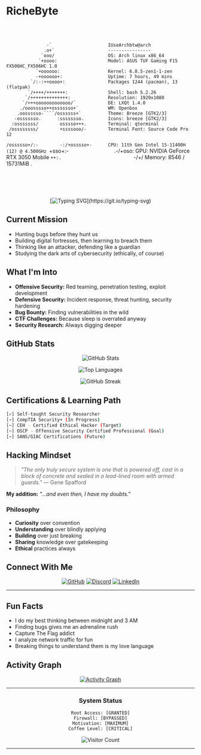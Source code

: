 #  RicheByte
<div>


⠀⠀⠀⠀⠀⠀⠀⠀⠀⠀⠀⠀⠀⠀⠀⠀⠀⠀⠀⠀⠀⠀⠀⠀⠀⠀⠀⠀⠀⠀⠀⠀⠀⠀⠀⠀⠀⠀⠀⠀⠀⠀⠀⠀⠀⠀⠀⠀⠀⠀⠀⠀⠀⠀⠀⠀⠀⠀⠀⠀⠀⠀⠀⠀⠀⠀⠀⠀


                   -`                     IUseArchbtw@arch
                  .o+`                    ----------------
                 `ooo/                    OS: Arch linux x86_64
                `+oooo:                   Model: ASUS TUF Gaming F15 FX506HC_FX506HC 1.0
               `+oooooo:                  Kernel: 6.8.5-zen1-1-zen
               -+oooooo+:                 Uptime: 7 hours, 49 mins
             `/:-:++oooo+:                Packages 1244 (pacman), 13 (flatpak)
            `/++++/+++++++:               Shell: bash 5.2.26
           `/++++++++++++++:              Resolution: 1920x1080
          `/+++ooooooooooooo/`            DE: LXQt 1.4.0
         ./ooosssso++osssssso+`           WM: Openbox
        .oossssso-````/ossssss+`          Theme: Breeze [GTK2/3]
       -osssssso.      :ssssssso.         Icons: breeze [GTK2/3]
      :osssssss/        osssso+++.        Terminal: qterminal
     /ossssssss/        +ssssooo/-        Terminal Font: Source Code Pro 12
   `/ossssso+/:-        -:/+osssso+-      CPU: 11th Gen Intel 15-11400H (12) @ 4.500GHz
  `+sso+:-`                 `.-/+oso:     GPU: NVIDIA GeForce RTX 3050 Mobile
 `++:.                           `-/+/    Memory: 8546 / 15731MiB
 .`                                 ` 
                                         ⠀⠀⠀⠀⠀⠀⠀⠀⠀⠀⠀⠀
⠀⠀⠀⠀⠀⠀⠀⠀⠀⠀⠀⠀⠀⠀⠀⠀⠀⠀⠀⠀⠀⠀⠀⠀⠀⠀⠀⠀⠀⠀⠀⠀⠀⠀⠀⠀⠀⠀⠀⠀⠀⠀⠀⠀⠀⠀⠀⠀⠀⠀⠀⠀⠀⠀⠀⠀⠀⠀⠀⠀⠀⠀⠀⠀⠀
⠀⠀⠀⠀⠀⠀⠀⠀⠀⠀⠀⠀⠀⠀⠀⠀⠀⠀⠀⠀⠀⠀⠀⠀⠀⠀⠀⠀⠀⠀⠀⠀⠀⠀⠀⠀⠀⠀⠀⠀⠀⠀⠀⠀⠀⠀⠀⠀⠀⠀⠀⠀⠀⠀⠀⠀⠀⠀⠀⠀⠀⠀⠀⠀⠀
 

</div>

<div align="center">

[![Typing SVG](https://readme-typing-svg.demolab.com/?font=Fira+Code&pause=1000&color=00F707&center=true&vCenter=true&width=435&lines=In+a+world+of+vulnerabilities...;...be+the+exploit+they+never+saw+coming.;Code+by+day%2C+deep+thoughts+by+night.)](https://git.io/typing-svg)

</div>



##  Current Mission

-  Hunting bugs before they hunt us
-  Building digital fortresses, then learning to breach them
-  Thinking like an attacker, defending like a guardian
-  Studying the dark arts of cybersecurity (ethically, of course)


##  What I'm Into

- **Offensive Security:** Red teaming, penetration testing, exploit development
- **Defensive Security:** Incident response, threat hunting, security hardening
- **Bug Bounty:** Finding vulnerabilities in the wild
- **CTF Challenges:** Because sleep is overrated anyway
- **Security Research:** Always digging deeper

##  GitHub Stats

<div align="center">

![GitHub Stats](https://github-readme-stats.vercel.app/api?username=RicheByte&show_icons=true&theme=radical&hide_border=true&bg_color=0D1117&title_color=00FF00&icon_color=00FF00&text_color=C9D1D9)

![Top Languages](https://github-readme-stats.vercel.app/api/top-langs/?username=RicheByte&layout=compact&theme=radical&hide_border=true&bg_color=0D1117&title_color=00FF00&text_color=C9D1D9)

![GitHub Streak](https://github-readme-streak-stats.herokuapp.com/?user=RicheByte&theme=radical&hide_border=true&background=0D1117&ring=00FF00&fire=00FF00&currStreakLabel=00FF00)

</div>

##  Certifications & Learning Path

```bash
[✓] Self-taught Security Researcher
[~] CompTIA Security+ (In Progress)
[~] CEH - Certified Ethical Hacker (Target)
[~] OSCP - Offensive Security Certified Professional (Goal)
[~] SANS/GIAC Certifications (Future)
```

##  Hacking Mindset

> _"The only truly secure system is one that is powered off, cast in a block of concrete and sealed in a lead-lined room with armed guards."_ — Gene Spafford

**My addition:** _"...and even then, I have my doubts."_

### Philosophy

-  **Curiosity** over convention
-  **Understanding** over blindly applying
-  **Building** over just breaking
-  **Sharing** knowledge over gatekeeping
-  **Ethical** practices always

##  Connect With Me

<div align="center">

[![GitHub](https://img.shields.io/badge/-GitHub-181717?style=for-the-badge&logo=github)](https://github.com/RicheByte) [![Discord](https://img.shields.io/badge/-Discord-5865F2?style=for-the-badge&logo=discord&logoColor=white)](https://discord.com/) [![LinkedIn](https://img.shields.io/badge/-LinkedIn-0077B5?style=for-the-badge&logo=linkedin)](https://linkedin.com/)

</div>

---

##  Fun Facts

-  I do my best thinking between midnight and 3 AM
-  Finding bugs gives me an adrenaline rush
-  Capture The Flag addict
-  I analyze network traffic for fun
-  Breaking things to understand them is my love language

##  Activity Graph

<div align="center">

[![Activity Graph](https://github-readme-activity-graph.vercel.app/graph?username=RicheByte&theme=react-dark&hide_border=true&bg_color=0D1117&color=00FF00&line=00FF00&point=FFFFFF)](https://github.com/RicheByte)

</div>

---

<div align="center">



###  System Status

```
Root Access: [GRANTED]
Firewall: [BYPASSED]
Motivation: [MAXIMUM]
Coffee Level: [CRITICAL]
```

![Visitor Count](https://profile-counter.glitch.me/RicheByte/count.svg)



</div>

---

